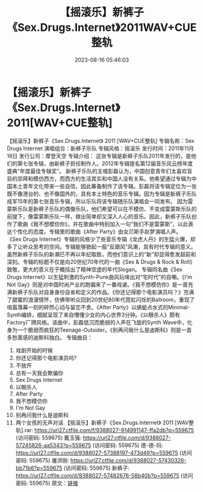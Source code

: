 ﻿---
title: 【摇滚乐】新裤子《Sex.Drugs.Internet》2011WAV+CUE整轨
date: 2023-08-16 05:46:03
categories: WAV车载音乐、镜像
tags: 华语中文
---
# 【摇滚乐】新裤子《Sex.Drugs.Internet》2011[WAV+CUE整轨]

【摇滚乐】新裤子《Sex.Drugs.Internet》 2011
[WAV+CUE整轨]
专辑名称：Sex Drugs Internet
演唱组合：新裤子乐队
专辑风格：摇滚乐
发行时间：2011年11月18日
发行公司：摩登天空
专辑介绍：
这张专辑是新裤子乐队2011年发行的，是他们的第七张专辑，由新裤子担任制作人。2012年专辑提名第12届音乐风云榜年度盛典“年度最佳专辑奖”。
新裤子乐队的主唱彭磊认为，中国创意青年们太喜欢盲目的崇拜和模仿西方，而西方的生活其实和中国人没有关系。他希望通过专辑为中国本土青年文化带来一些自信，因此筹备制作了该专辑。彭磊将该专辑定位为一张既不像港台的、也不像国外的，具有本土特色的音乐专辑。因为专辑是新裤子乐队成军15年的第七张音乐专辑，所以乐队将该专辑随乐队演唱会一同发布。
因为雷蒙斯乐队是新裤子乐队的偶像乐队，他们希望可以在不模仿、不变成雷蒙斯乐队的前提下，像雷蒙斯乐队一样，做出简单却又深入人心的音乐。因此，新裤子乐队创作了歌曲《我不想模仿你》，并在歌曲中特别加入一句“我们不是雷蒙斯”，以此表达个性化的态度。专辑里的歌曲《After
Party》由女贝斯手赵梦演唱人声。
《Sex Drugs
Internet》专辑的风格少了些音乐专辑《龙虎人丹》的生猛火爆，却多了让听众思考的空间。专辑能够掀起一股“反跟风”风潮，具有时代专辑的意义。虽然新裤子乐队的新潮已不再以年纪取胜，而他们意识上的“新”却显得愈发超前和深刻。专辑的标题不仅是向20世纪70年代的一曲《Sex
& Drugs & Rock & Roll》致敬，更大的意义在于概括出了精神空虚的年代Slogan。
专辑同名曲《Sex Drugs Internet》以生猛刺激的Synth-Punk曲风玩味出对“宅时代”的自嘲。《I'm Not
Gay》则是对中国时尚产业的跑偏来了一番戏谑。《我不想模仿你》是一首充满新裤子乐队对自身身份自省和定义的作品。《你还记得那个电影演员吗？》充满了甜蜜的浪漫情怀，仿佛带听众回到20世纪80年代霓虹闪烁的Ballroom，重现了喧嚣落幕一刻的砰然心动与留恋不舍。《After
Party》以蜻蜓点水式的Minimal-Synth编排，细腻呈现了来自懵懂少女的内心世界3分钟。《以眼杀人》颇有Factory厂牌风格。该曲中，彭磊低沉而脆弱的人声在飞旋的Synth
Wave中，化身为一个脆弱而疯狂的Teenage-Outsider。《别再问我什么是迪斯科》则是一首多愁善感的迪斯科独白。
专辑曲目：
01. 戏剧开始的时候
02. 你还记得那个电影演员吗?
03. 不放开
04. 总有一天我会欺骗你
05. Sex Drugs Internet
06. 以眼杀人
07. After Party
08. 我不想模仿你
09. I'm Not Gay
10. 别再问我什么是迪斯科
11. 两个女孩的无声对话
【摇滚乐】新裤子《Sex.Drugs.Internet》 2011 [WAV整轨].rar: https://url27.ctfile.com/f/9388027-914991147-ffa2db?p=559675
(访问密码: 559675)
戴玉强: https://url27.ctfile.com/d/9388027-57245826-aa5343?p=559675
(访问密码: 559675)
德-德-玛: https://url27.ctfile.com/d/9388027-57388197-473d49?p=559675
(访问密码: 559675)
屠洪刚: https://url27.ctfile.com/d/9388027-57430326-bb71b6?p=559675
(访问密码: 559675)
新裤子: https://url27.ctfile.com/d/9388027-57482676-58b40b?p=559675
(访问密码: 559675)
原文：[链接](https://blog.sina.com.cn/s/blog_1647c7e760103134i.html)